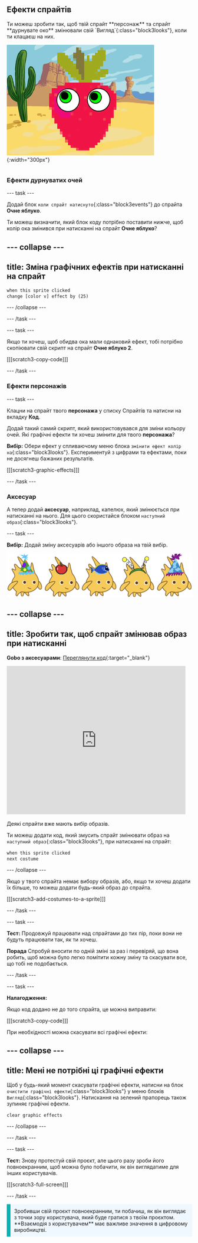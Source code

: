 ## Ефекти спрайтів

<div style="display: flex; flex-wrap: wrap">
<div style="flex-basis: 200px; flex-grow: 1; margin-right: 15px;">
Ти можеш зробити так, щоб твій спрайт **персонаж** та спрайт **дурнувате око** змінювали свій `Вигляд`{:class="block3looks"}, коли ти клацаєш на них.
</div>
<div>

![Персонаж та очі з графічними ефектами.](images/character-graphic-effects.png){:width="300px"}    

</div>
</div>

### Ефекти дурнуватих очей

--- task ---

Додай блок `коли спрайт натиснуто`{:class="block3events"} до спрайта **Очне яблуко**.

Ти можеш визначити, який блок коду потрібно поставити нижче, щоб колір ока змінився при натисканні на спрайт **Очне яблуко**?

--- collapse ---
---
title: Зміна графічних ефектів при натисканні на спрайт
---

```blocks3
when this sprite clicked  
change [color v] effect by (25)
```

--- /collapse ---

--- /task ---

--- task ---

Якщо ти хочеш, щоб обидва ока мали однаковий ефект, тобі потрібно скопіювати свій скрипт на спрайт **Очне яблуко 2**.

[[[scratch3-copy-code]]]

--- /task ---

### Ефекти персонажів

--- task ---

Клацни на спрайт твого **персонажа** у списку Спрайтів та натисни на вкладку **Код**.

Додай такий самий скрипт, який використовувався для зміни кольору очей. Які графічні ефекти ти хочеш змінити для твого **персонажа**?

**Вибір:** Обери ефект у спливаючому меню блока `змінити ефект колір на`{:class="block3looks"}. Експериментуй з цифрами та ефектами, поки не досягнеш бажаних результатів.

[[[scratch3-graphic-effects]]]

--- /task ---

### Аксесуар

А тепер додай **аксесуар**, наприклад, капелюх, який змінюється при натисканні на нього. Для цього скористайся блоком `наступний образ`{:class="block3looks"}.

--- task ---

**Вибір:** Додай зміну аксесуарів або іншого образа на твій вибір.

![Спрайти з аксесуарами.](images/accessory-sprite.png)

--- collapse ---
---
title: Зробити так, щоб спрайт змінював образ при натисканні
---

**Gobo з аксесуарами**: [Переглянути код](https://scratch.mit.edu/projects/496334057/editor){:target="_blank"}
<div class="scratch-preview">
<iframe allowtransparency="true" width="485" height="402" src="https://scratch.mit.edu/projects/embed/496334057/?autostart=false" frameborder="0"></iframe>
</div>

Деякі спрайти вже мають вибір образів.

Ти можеш додати код, який змусить спрайт змінювати образ на `наступний образ`{:class="block3looks"}, при натисканні на спрайт:

```blocks3
when this sprite clicked
next costume
```

--- /collapse ---

Якщо у твого спрайта немає вибору образів, або, якщо ти хочеш додати їх більше, то можеш додати будь-який образ до спрайта.

[[[scratch3-add-costumes-to-a-sprite]]]

--- /task ---

--- task ---

**Тест:** Продовжуй працювати над спрайтами до тих пір, поки вони не будуть працювати так, як ти хочеш.

**Порада** Спробуй вносити по одній зміні за раз і перевіряй, що вона робить, щоб можна було легко помітити кожну зміну та скасувати все, що тобі не подобається.

--- /task ---

--- task ---

**Налагодження:**

Якщо код додано не до того спрайта, це можна виправити:

[[[scratch3-copy-code]]]

При необхідності можна скасувати всі графічні ефекти:

--- collapse ---
---
title: Мені не потрібні ці графічні ефекти
---

Щоб у будь-який момент скасувати графічні ефекти, натисни на блок `очистити графічні ефекти`{:class="block3looks"} у меню блоків `Вигляд`{:class="block3looks"}. Натискання на зелений прапорець також зупиняє графічні ефекти.

```blocks3
clear graphic effects
```
--- /collapse ---

--- /task ---

--- task ---

**Тест:** Знову протестуй свій проєкт, але цього разу зроби його повноекранним, щоб можна було побачити, як він виглядатиме для інших користувачів.

[[[scratch3-full-screen]]]

--- /task ---

<p style="border-left: solid; border-width:10px; border-color: #0faeb0; background-color: aliceblue; padding: 10px;">
Зробивши свій проєкт повноекранним, ти побачиш, як він виглядає з точки зору користувача, який буде гратися з твоїм проєктом. **Взаємодія з користувачем** має важливе значення в цифровому виробництві. 
</p>


